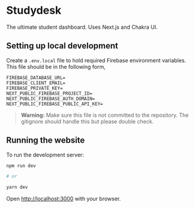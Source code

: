 #  Studydesk

The ultimate student dashboard.
Uses Next.js and Chakra UI.

##  Setting up local development

  Create a ``.env.local`` file to hold required Firebase environment variables. This file should be in the following form,
  ``` 
FIREBASE_DATABASE_URL=
FIREBASE_CLIENT_EMAIL=
FIREBASE_PRIVATE_KEY=
NEXT_PUBLIC_FIREBASE_PROJECT_ID=
NEXT_PUBLIC_FIREBASE_AUTH_DOMAIN=
NEXT_PUBLIC_FIREBASE_PUBLIC_API_KEY=
```
> **Warning:**  Make sure this file is not committed to the repository. The gitignore should handle this but please double check.

##  Running the website
To run the development server:

```bash
npm run dev

# or

yarn dev

```
Open [http://localhost:3000](http://localhost:3000) with your browser.